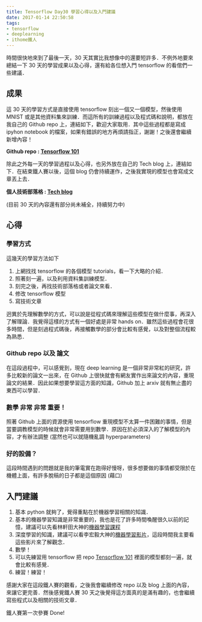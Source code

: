 ```yaml
---
title: Tensorflow Day30 學習心得以及入門建議
date: 2017-01-14 22:50:58
tags:
- tensorflow
- deeplearning
- ithome鐵人
---
```


時間很快地來到了最後一天，30 天其實比我想像中的還要短許多．不例外地要來總結一下 30 天的學習成果以及心得，還有給各位想入門 tensorflow 的看倌們一些建議．

<!--more-->

## 成果

這 30 天的學習方式是直接使用 tensorflow 刻出一個又一個模型，然後使用 MNIST 或是其他資料集來訓練．而這所有的訓練過程以及程式碼和說明，都放在我自己的 Github repo 上，連結如下，歡迎大家取用．其中這些過程都是寫成 ipyhon notebook 的檔案，如果有錯誤的地方再煩請指正，謝謝！之後還會繼續新增內容！

**Github repo : [Tensorflow 101](https://github.com/c1mone/Tensorflow-101)**

除此之外每一天的學習過程以及心得，也另外放在自己的 Tech blog 上，連結如下．在結束鐵人賽以後，這個 blog 仍會持續運作，之後我實現的模型也會寫成文章丟上去．

**個人技術部落格 : [Tech blog](http://blog.c1mone.com.tw/)**

(目前 30 天的內容還有部分尚未補全，持續努力中)

## 心得

### 學習方式

這幾天的學習方法如下

1. 上網找找 tensorflow 的各個模型 tutorials，看一下大略的介紹．
2. 照著刻一遍，以及利用資料集訓練模型．
3. 刻完之後，再找技術部落格或者論文來看．
4. 修改 tensorflow 模型
5. 寫技術文章

迥異於先理解數學的方式，可以說是從程式碼來理解這些模型在做什麼事，再深入了解理論．我覺得這樣的方式有一個好處是非常 hands on．雖然這些過程會花很多時間，但是刻過程式碼後，再接觸數學的部分會比較有感覺，以及對整個流程較為熟悉．

### Github repo 以及 論文

在這段過程中，可以感覺到，現在 deep learning 是一個非常非常紅的研究，許多比較新的論文一出來，在 Github 上很快就會有網友實作出來論文的內容，重現論文的結果．因此如果想要學習這方面的知識，Github 加上 arxiv 就有無止盡的東西可以學習．

### 數學 非常 非常 重要！

照著 Github 上面的資源使用 tensorflow 重現模型不太算一件困難的事情，但是當要調教模型的時候就會非常需要用到數學．原因在於必須深入的了解模型的內容，才有辦法調整 (當然也可以就隨機亂調 hyperparameters)

### 好的設備？

這段時間遇到的問題就是我的筆電實在跑得好慢呀，很多想要做的事情都受限於在機體上面，有許多脫稿的日子都是這個原因 (藉口)

## 入門建議

1. 基本 python 就夠了，覺得重點在於機器學習相關的知識．
2. 基本的機器學習知識是非常重要的，我也是花了許多時間喚醒很久以前的記憶，建議可以先看林軒田大神的[機器學習課程](http://www.csie.ntu.edu.tw/~htlin/mooc/)
3. 深度學習的知識，建議可以看李宏毅大神的[機器學習影片](https://www.youtube.com/channel/UC2ggjtuuWvxrHHHiaDH1dlQ)，這段時間我主要看這些影片來了解觀念．
4. 數學！
5. 可以先練習用 tensorflow 把 repo [Tensorflow 101](https://github.com/c1mone/Tensorflow-101) 裡面的模型都刻一遍，就會比較有感覺．
6. 練習！練習！

感謝大家在這段鐵人賽的觀看，之後我會繼續修改 repo 以及 blog 上面的內容，來讓它更完善．然後感覺鐵人賽 30 天之後覺得這方面真的是滿有趣的，也會繼續寫些程式以及相關的技術文章．

鐵人賽第一次參賽 Done!